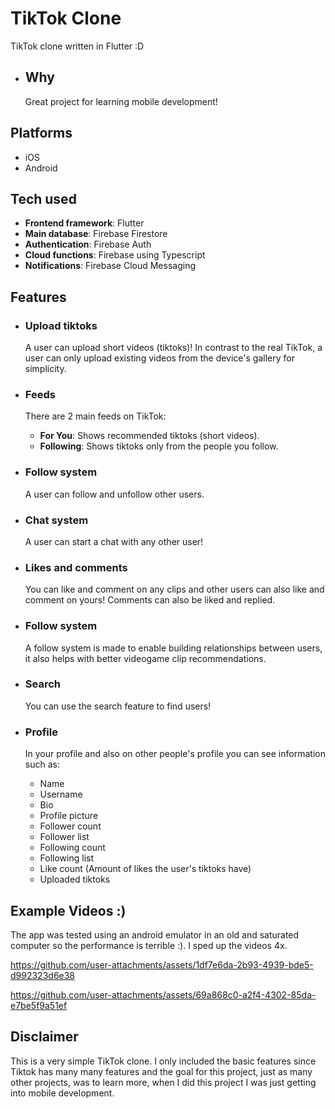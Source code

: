 # TikTok Clone
TikTok clone written in Flutter :D

  - ## Why
    Great project for learning mobile development!

## Platforms
- iOS
- Android

## Tech used
- **Frontend framework**: Flutter
- **Main database**: Firebase Firestore
- **Authentication**: Firebase Auth
- **Cloud functions**: Firebase using Typescript
- **Notifications**: Firebase Cloud Messaging

## Features
- ### Upload tiktoks
  A user can upload short videos (tiktoks)! In contrast to the real TikTok, a user can only upload existing videos from the device's gallery for simplicity.
  
- ### Feeds
  There are 2 main feeds on TikTok:
    - **For You**: Shows recommended tiktoks (short videos).
    - **Following**: Shows tiktoks only from the people you follow.

- ### Follow system
  A user can follow and unfollow other users.
  
- ### Chat system
  A user can start a chat with any other user!
 
- ### Likes and comments
  You can like and comment on any clips and other users can also like and comment on yours! Comments can also be liked and replied.
  
- ### Follow system
  A follow system is made to enable building relationships between users, it also helps with better videogame clip recommendations.

- ### Search
  You can use the search feature to find users!

- ### Profile
  In your profile and also on other people's profile you can see information such as:
  - Name
  - Username
  - Bio
  - Profile picture
  - Follower count
  - Follower list
  - Following count
  - Following list
  - Like count (Amount of likes the user's tiktoks have)
  - Uploaded tiktoks
 
## Example Videos :)
The app was tested using an android emulator in an old and saturated computer so the performance is terrible :). I sped up the videos 4x.

https://github.com/user-attachments/assets/1df7e6da-2b93-4939-bde5-d992323d6e38



https://github.com/user-attachments/assets/69a868c0-a2f4-4302-85da-e7be5f9a51ef



## Disclaimer
This is a very simple TikTok clone. I only included the basic features since Tiktok has many many features and the goal for this project, just as many other projects, was to learn more, when I did this project I was just getting into mobile development.
